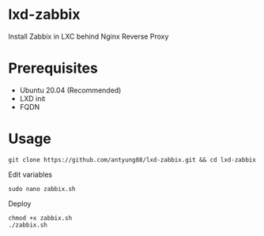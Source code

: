 # lxd-zabbix
Install Zabbix in LXC behind Nginx Reverse Proxy

# Prerequisites
- Ubuntu 20.04 (Recommended)
- LXD init
- FQDN

# Usage
```
git clone https://github.com/antyung88/lxd-zabbix.git && cd lxd-zabbix
```
Edit variables
```
sudo nano zabbix.sh
```
Deploy
```
chmod +x zabbix.sh
./zabbix.sh
```
